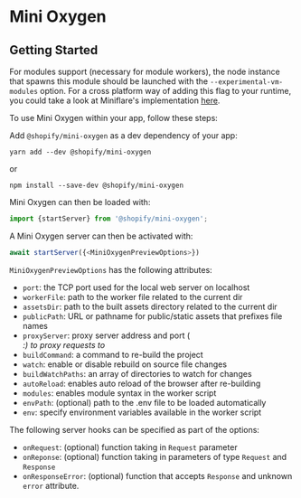 # Mini Oxygen

## Getting Started

For modules support (necessary for module workers), the node instance that spawns this module should be launched with the `--experimental-vm-modules` option. For a cross platform way of adding this flag to your runtime, you could take a look at Miniflare's implementation [here](https://github.com/cloudflare/miniflare/blob/870b401ef520c1826339ff060fd8a0a576392a91/packages/miniflare/bootstrap.js).

To use Mini Oxygen within your app, follow these steps:

Add `@shopify/mini-oxygen` as a dev dependency of your app:

```shell
yarn add --dev @shopify/mini-oxygen
```

or

```shell
npm install --save-dev @shopify/mini-oxygen
```

Mini Oxygen can then be loaded with:

```javascript
import {startServer} from '@shopify/mini-oxygen';
```

A Mini Oxygen server can then be activated with:

```javascript
await startServer({<MiniOxygenPreviewOptions>})
```

`MiniOxygenPreviewOptions` has the following attributes:

- `port`: the TCP port used for the local web server on localhost
- `workerFile`: path to the worker file related to the current dir
- `assetsDir`: path to the built assets directory related to the current dir
- `publicPath`: URL or pathname for public/static assets that prefixes file names
- `proxyServer`: proxy server address and port (<address>:<port>) to proxy requests to
- `buildCommand`: a command to re-build the project
- `watch`: enable or disable rebuild on source file changes
- `buildWatchPaths`: an array of directories to watch for changes
- `autoReload`: enables auto reload of the browser after re-building
- `modules`: enables module syntax in the worker script
- `envPath`: (optional) path to the .env file to be loaded automatically
- `env`: specify environment variables available in the worker script

The following server hooks can be specified as part of the options:

- `onRequest`: (optional) function taking in `Request` parameter
- `onReponse`: (optional) function taking in parameters of type `Request` and `Response`
- `onResponseError`: (optional) function that accepts `Response` and unknown `error` attribute.
